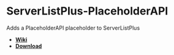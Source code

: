 # ServerListPlus-PlaceholderAPI
Adds a PlaceholderAPI placeholder to ServerListPlus

- [**Wiki**](https://github.com/jonthesquirrel/ServerListPlus-PlaceholderAPI/wiki/Installation--and-Configuration)
- [**Download**](https://github.com/jonthesquirrel/ServerListPlus-PlaceholderAPI/releases)
